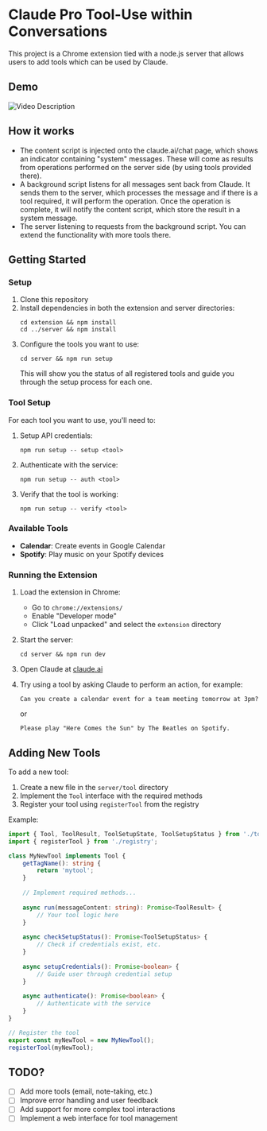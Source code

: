 # Claude Pro Tool-Use within Conversations

This project is a Chrome extension tied with a node.js server that allows users to add tools which can be used by Claude.

## Demo

![Video Description](demo/output.gif)

## How it works

- The content script is injected onto the claude.ai/chat page, which shows an indicator containing "system" messages. These will come as results from operations performed on the server side (by using tools provided there).
- A background script listens for all messages sent back from Claude. It sends them to the server, which processes the message and if there is a tool required, it will perform the operation. Once the operation is complete, it will notify the content script, which store the result in a system message.
- The server listening to requests from the background script. You can extend the functionality with more tools there.

## Getting Started

### Setup

1. Clone this repository
2. Install dependencies in both the extension and server directories:
   ```
   cd extension && npm install
   cd ../server && npm install
   ```
3. Configure the tools you want to use:
   ```
   cd server && npm run setup
   ```
   This will show you the status of all registered tools and guide you through the setup process for each one.

### Tool Setup

For each tool you want to use, you'll need to:

1. Setup API credentials:
   ```
   npm run setup -- setup <tool>
   ```

2. Authenticate with the service:
   ```
   npm run setup -- auth <tool>
   ```

3. Verify that the tool is working:
   ```
   npm run setup -- verify <tool>
   ```

### Available Tools

- **Calendar**: Create events in Google Calendar
- **Spotify**: Play music on your Spotify devices

### Running the Extension

1. Load the extension in Chrome:
    - Go to `chrome://extensions/`
    - Enable "Developer mode"
    - Click "Load unpacked" and select the `extension` directory

2. Start the server:
   ```
   cd server && npm run dev
   ```

3. Open Claude at [claude.ai](https://claude.ai)

4. Try using a tool by asking Claude to perform an action, for example:
   ```
   Can you create a calendar event for a team meeting tomorrow at 3pm?
   ```
   or
   ```
   Please play "Here Comes the Sun" by The Beatles on Spotify.
   ```

## Adding New Tools

To add a new tool:

1. Create a new file in the `server/tool` directory
2. Implement the `Tool` interface with the required methods
3. Register your tool using `registerTool` from the registry

Example:
```typescript
import { Tool, ToolResult, ToolSetupState, ToolSetupStatus } from './tool';
import { registerTool } from './registry';

class MyNewTool implements Tool {
    getTagName(): string {
        return 'mytool';
    }
    
    // Implement required methods...
    
    async run(messageContent: string): Promise<ToolResult> {
        // Your tool logic here
    }
    
    async checkSetupStatus(): Promise<ToolSetupStatus> {
        // Check if credentials exist, etc.
    }
    
    async setupCredentials(): Promise<boolean> {
        // Guide user through credential setup
    }
    
    async authenticate(): Promise<boolean> {
        // Authenticate with the service
    }
}

// Register the tool
export const myNewTool = new MyNewTool();
registerTool(myNewTool);
```

## TODO?

- [ ] Add more tools (email, note-taking, etc.)
- [ ] Improve error handling and user feedback
- [ ] Add support for more complex tool interactions
- [ ] Implement a web interface for tool management
